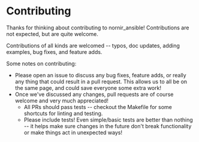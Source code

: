 Contributing
=======

Thanks for thinking about contributing to nornir_ansible! Contributions are not expected, but are quite welcome.

Contributions of all kinds are welcomed -- typos, doc updates, adding examples, bug fixes, and feature adds.


Some notes on contributing:

- Please open an issue to discuss any bug fixes, feature adds, or really any thing that could result in a pull
 request. This allows us to all be on the same page, and could save everyone some extra work!
- Once we've discussed any changes, pull requests are of course welcome and very much appreciated!
  - All PRs should pass tests -- checkout the Makefile for some shortcuts for linting and testing.
  - Please include tests! Even simple/basic tests are better than nothing -- it helps make sure changes in the future
   don't break functionality or make things act in unexpected ways!
